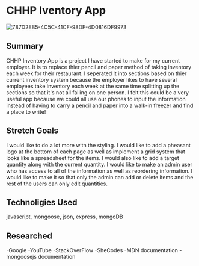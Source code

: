 # CHHP Iventory App
![787D2EB5-4C5C-41CF-98DF-4D0816DF9973](https://github.com/user-attachments/assets/e788f846-d66a-4cfe-b3f2-fbd30681ae3d)

## Summary
CHHP Inventory App is a project I have started to make for my current employer. It is to replace thier pencil and paper method of taking inventory each week for their restaurant. I seperated it into sections based on thier current inventory system because the employer likes to have several employees take inventory each week at the same time splitting up the sections so that it's not all falling on one person. I felt this could be a very useful app because we could all use our phones to input the information instead of having to carry a pencil and paper into a walk-in freezer and find a place to write! 

## Stretch Goals
I would like to do a lot more with the styling. I would like to add a pheasant logo at the bottom of each page as well as implement a grid system that looks like a spreadsheet for the items. I would also like to add a target quantity along with the current quantity. I would like to make an admin user who has access to all of the information as well as reordering information. I would like to make it so that only the admin can add or delete items and the rest of the users can only edit quantities.

## Technoligies Used
javascript, mongoose, json, express, mongoDB

## Researched
-Google
-YouTube
-StackOverFlow
-SheCodes
-MDN documentation
-mongoosejs documentation

